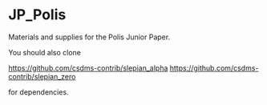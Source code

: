# JP_Polis

Materials and supplies for the Polis Junior Paper.

You should also clone

https://github.com/csdms-contrib/slepian_alpha
https://github.com/csdms-contrib/slepian_zero

for dependencies.

